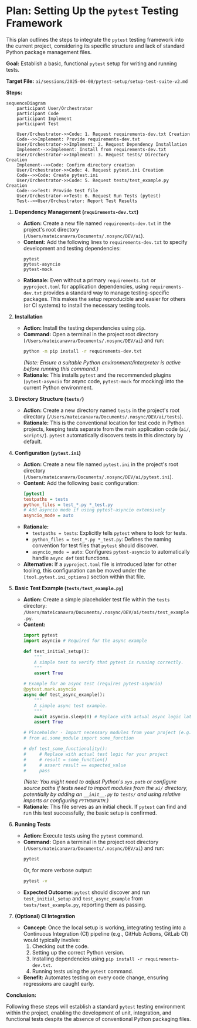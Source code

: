 # Plan: Setting Up the `pytest` Testing Framework

This plan outlines the steps to integrate the `pytest` testing framework into the current project, considering its specific structure and lack of standard Python package management files.

**Goal:** Establish a basic, functional `pytest` setup for writing and running tests.

**Target File:** `ai/sessions/2025-04-08/pytest-setup/setup-test-suite-v2.md`

**Steps:**


```mermaid
sequenceDiagram
    participant User/Orchestrator
    participant Code
    participant Implement
    participant Test

    User/Orchestrator->>Code: 1. Request requirements-dev.txt Creation
    Code-->>Implement: Provide requirements-dev.txt
    User/Orchestrator->>Implement: 2. Request Dependency Installation
    Implement-->>Implement: Install from requirements-dev.txt
    User/Orchestrator->>Implement: 3. Request tests/ Directory Creation
    Implement-->>Code: Confirm directory creation
    User/Orchestrator->>Code: 4. Request pytest.ini Creation
    Code-->>Code: Create pytest.ini
    User/Orchestrator->>Code: 5. Request tests/test_example.py Creation
    Code-->>Test: Provide test file
    User/Orchestrator->>Test: 6. Request Run Tests (pytest)
    Test-->>User/Orchestrator: Report Test Results
```

1.  **Dependency Management (`requirements-dev.txt`)**
    *   **Action:** Create a new file named `requirements-dev.txt` in the project's root directory (`/Users/mateicanavra/Documents/.nosync/DEV/ai`).
    *   **Content:** Add the following lines to `requirements-dev.txt` to specify development and testing dependencies:
        ```
        pytest
        pytest-asyncio
        pytest-mock
        ```
    *   **Rationale:** Even without a primary `requirements.txt` or `pyproject.toml` for application dependencies, using `requirements-dev.txt` provides a standard way to manage testing-specific packages. This makes the setup reproducible and easier for others (or CI systems) to install the necessary testing tools.

2.  **Installation**
    *   **Action:** Install the testing dependencies using `pip`.
    *   **Command:** Open a terminal in the project root directory (`/Users/mateicanavra/Documents/.nosync/DEV/ai`) and run:
        ```bash
        python -m pip install -r requirements-dev.txt
        ```
        *(Note: Ensure a suitable Python environment/interpreter is active before running this command.)*
    *   **Rationale:** This installs `pytest` and the recommended plugins (`pytest-asyncio` for async code, `pytest-mock` for mocking) into the current Python environment.

3.  **Directory Structure (`tests/`)**
    *   **Action:** Create a new directory named `tests` in the project's root directory (`/Users/mateicanavra/Documents/.nosync/DEV/ai/tests`).
    *   **Rationale:** This is the conventional location for test code in Python projects, keeping tests separate from the main application code (`ai/`, `scripts/`). `pytest` automatically discovers tests in this directory by default.

4.  **Configuration (`pytest.ini`)**
    *   **Action:** Create a new file named `pytest.ini` in the project's root directory (`/Users/mateicanavra/Documents/.nosync/DEV/ai/pytest.ini`).
    *   **Content:** Add the following basic configuration:
        ```ini
        [pytest]
        testpaths = tests
        python_files = test_*.py *_test.py
        # Add asyncio mode if using pytest-asyncio extensively
        asyncio_mode = auto
        ```
    *   **Rationale:**
        *   `testpaths = tests`: Explicitly tells `pytest` where to look for tests.
        *   `python_files = test_*.py *_test.py`: Defines the naming convention for test files that `pytest` should discover.
        *   `asyncio_mode = auto`: Configures `pytest-asyncio` to automatically handle `async def` test functions.
    *   **Alternative:** If a `pyproject.toml` file is introduced later for other tooling, this configuration can be moved under the `[tool.pytest.ini_options]` section within that file.

5.  **Basic Test Example (`tests/test_example.py`)**
    *   **Action:** Create a simple placeholder test file within the `tests` directory: `/Users/mateicanavra/Documents/.nosync/DEV/ai/tests/test_example.py`.
    *   **Content:**
        ```python
        import pytest
        import asyncio # Required for the async example

        def test_initial_setup():
            """
            A simple test to verify that pytest is running correctly.
            """
            assert True

        # Example for an async test (requires pytest-asyncio)
        @pytest.mark.asyncio
        async def test_async_example():
            """
            A simple async test example.
            """
            await asyncio.sleep(0) # Replace with actual async logic later
            assert True

        # Placeholder - Import necessary modules from your project (e.g., ai/)
        # from ai.some_module import some_function

        # def test_some_functionality():
        #     # Replace with actual test logic for your project
        #     # result = some_function()
        #     # assert result == expected_value
        #     pass
        ```
        *(Note: You might need to adjust Python's `sys.path` or configure source paths if tests need to import modules from the `ai/` directory, potentially by adding an `__init__.py` to `tests/` and using relative imports or configuring `PYTHONPATH`.)*
    *   **Rationale:** This file serves as an initial check. If `pytest` can find and run this test successfully, the basic setup is confirmed.

6.  **Running Tests**
    *   **Action:** Execute tests using the `pytest` command.
    *   **Command:** Open a terminal in the project root directory (`/Users/mateicanavra/Documents/.nosync/DEV/ai`) and run:
        ```bash
        pytest
        ```
        Or, for more verbose output:
        ```bash
        pytest -v
        ```
    *   **Expected Outcome:** `pytest` should discover and run `test_initial_setup` and `test_async_example` from `tests/test_example.py`, reporting them as passing.

7.  **(Optional) CI Integration**
    *   **Concept:** Once the local setup is working, integrating testing into a Continuous Integration (CI) pipeline (e.g., GitHub Actions, GitLab CI) would typically involve:
        1.  Checking out the code.
        2.  Setting up the correct Python version.
        3.  Installing dependencies using `pip install -r requirements-dev.txt`.
        4.  Running tests using the `pytest` command.
    *   **Benefit:** Automates testing on every code change, ensuring regressions are caught early.

**Conclusion:**

Following these steps will establish a standard `pytest` testing environment within the project, enabling the development of unit, integration, and functional tests despite the absence of conventional Python packaging files.